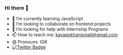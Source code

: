 ### Hi there 👋

- 🌱 I’m currently learning JavaScript
- 👯 I’m looking to collaborate on frontend projects
- 🤔 I’m looking for help with Internship Programs
- 📫 How to reach me: kayagokhanismail@gmail.com
- 😄 Pronouns: IGK
- [![Twitter Badge](https://img.shields.io/badge/-Twitter-1DA1F2?style=flat-quare&labelColor=1DA1F2&logo=twitter&logoColor=white&link=link)](https://twitter.com/igkaya58) 
